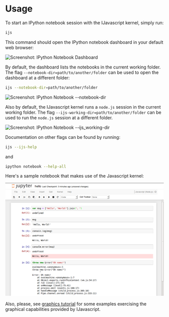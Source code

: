 # Usage

To start an IPython notebook session with the IJavascript kernel, simply run:

```sh
ijs
```

This command should open the IPython notebook dashboard in your default web
browser:

![Screenshot: IPython Notebook
Dashboard](../images/screenshot-dashboard-home.png)

By default, the dashboard lists the notebooks in the current working folder. The
flag `--notebook-dir=path/to/another/folder` can be used to open the dashboard
at a different folder:

```sh
ijs --notebook-dir=path/to/another/folder
```

![Screenshot: IPython Notebook
--notebook-dir](../images/screenshot-dashboard-dir.png)

Also by default, the IJavascript kernel runs a `node.js` session in the current
working folder. The flag `--ijs-working-dir=path/to/another/folder` can be used
to run the `node.js` session at a different folder.

![Screenshot: IPython Notebook
--ijs_working-dir](../images/screenshot-notebook-dir.png)

Documentation on other flags can be found by running:

```sh
ijs --ijs-help
```

and

```sh
ipython notebook --help-all
```

Here's a sample notebook that makes use of the Javascript kernel:

![Screenshot: Notebook Hello Sample](../images/screenshot-notebook-hello.png)

Also, please, see [graphics
tutorial](https://n-riesco.github.com/ijavascript/doc/graphics.ipynb.html) for
some examples exercising the graphical capabilities provided by IJavascript.
